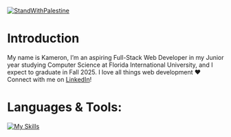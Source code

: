 [![StandWithPalestine](https://raw.githubusercontent.com/Safouene1/support-palestine-banner/master/StandWithPalestine.svg)](https://techforpalestine.org/learn-more)
# Introduction

My name is Kameron, I’m an aspiring Full-Stack Web Developer in my Junior year studying Computer Science at Florida International University, and I expect to graduate in Fall 2025. I love all things web development ❤️
Connect with me on [LinkedIn](https://www.linkedin.com/in/kameron-h/)!

# Languages & Tools:
[![My Skills](https://skillicons.dev/icons?i=react,js,ts,nodejs,html,css,tailwind,bootstrap,java,c,swift,supabase,figma,vite,wordpress,vscode,eclipse,replit)](https://skillicons.dev)
<!--
**kameron-h/kameron-h** is a ✨ _special_ ✨ repository because its `README.md` (this file) appears on your GitHub profile.

Here are some ideas to get you started:

- 🔭 I’m currently working on ...
- 🌱 I’m currently learning ...
- 👯 I’m looking to collaborate on ...
- 🤔 I’m looking for help with ...
- 💬 Ask me about ...
- 📫 How to reach me: ...
- 😄 Pronouns: ...
- ⚡ Fun fact: ...
-->
